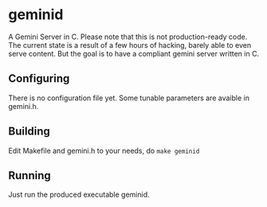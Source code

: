 # geminid
A Gemini Server in C. Please note that this is not production-ready code.
The current state is a result of a few hours of hacking, barely able to even
serve content. But the goal is to have a compliant gemini server written in C.

## Configuring

There is no configuration file yet. Some tunable parameters are avaible in
gemini.h.

## Building
Edit Makefile and gemini.h to your needs, do `make geminid`

## Running
Just run the produced executable geminid.


